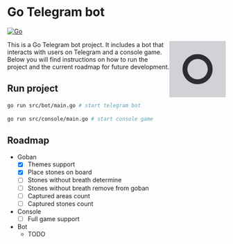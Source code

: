 # Go Telegram bot

[![Go](https://github.com/parkhomenko-pp/go-telegram-bot/actions/workflows/go.yml/badge.svg?branch=master)](https://github.com/parkhomenko-pp/go-telegram-bot/actions/workflows/go.yml?query=branch:master)

> <img src="preview/icon.png" align="right" width=130 height=130/>

This is a Go Telegram bot project. It includes a bot that interacts with users on Telegram and a console game. Below you will find instructions on how to run the project and the current roadmap for future development.


## Run project

```sh
go run src/bot/main.go # start telegram bot
```

```sh
go run src/console/main.go # start console game
```

## Roadmap
- Goban
    - [x] Themes support
    - [x] Place stones on board
    - [ ] Stones without breath determine
    - [ ] Stones without breath remove from goban
    - [ ] Captured areas count
    - [ ] Captured stones count
- Console
    - [ ] Full game support
- Bot
    - TODO